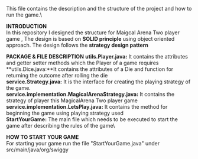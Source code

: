 This file contains the description and the structure of the project and how to run the game.\


**INTRODUCTION**\
In this repository I designed the structure for Maigcal Arena Two player game ,
The design is based on **SOLID principle** using object oriented approach.
The design follows the **strategy design pattern**

**PACKAGE & FILE DESCRIPTION**
**utils.Player.java:** It contains the attributes and getter setter methods which the Player of a game requires\
**utils.Dice.java:**It contains the attributes of a Die and function for returning the outcome after rolling the die\
**service.Strategy.java:** It is the interface for creating the playing strategy of the game.\
**service.implementation.MagicalArenaStrategy.java:** It contains the strategy of player this MagicalArena Two player game\
**service.implementation.LetsPlay.java:** It contains the method for beginning the game using playing strategy used\
**StartYourGame:** The main file which needs to be executed to start the game after describing the rules of the game\


**HOW TO START YOUR GAME**\
For starting your game run the file "StartYourGame.java" under src/main/java/org/swiggy


